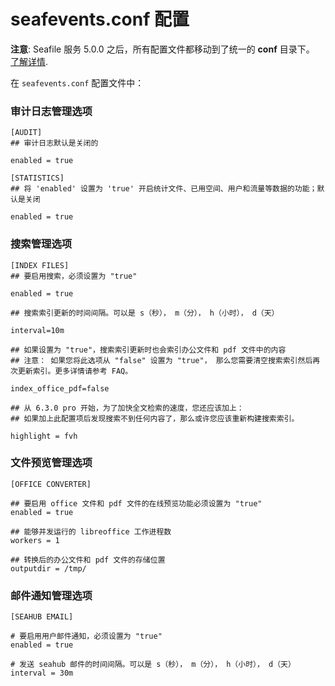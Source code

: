 # seafevents.conf 配置

**注意**: Seafile 服务 5.0.0 之后，所有配置文件都移动到了统一的 **conf** 目录下。 [了解详情](../deploy/new_directory_layout_5_0_0.md).

在 `seafevents.conf` 配置文件中：

### 审计日志管理选项

```
[AUDIT]
## 审计日志默认是关闭的

enabled = true

[STATISTICS]
## 将 'enabled' 设置为 'true' 开启统计文件、已用空间、用户和流量等数据的功能；默认是关闭

enabled = true
```

### 搜索管理选项

```
[INDEX FILES]
## 要启用搜索，必须设置为 "true"

enabled = true

## 搜索索引更新的时间间隔。可以是 s（秒）， m（分）， h（小时）， d（天）

interval=10m

## 如果设置为 "true"，搜索索引更新时也会索引办公文件和 pdf 文件中的内容
## 注意： 如果您将此选项从 "false" 设置为 "true"， 那么您需要清空搜索索引然后再次更新索引。更多详情请参考 FAQ。

index_office_pdf=false

## 从 6.3.0 pro 开始，为了加快全文检索的速度，您还应该加上：
## 如果加上此配置项后发现搜索不到任何内容了，那么或许您应该重新构建搜索索引。

highlight = fvh
```

### 文件预览管理选项

```
[OFFICE CONVERTER]

## 要启用 office 文件和 pdf 文件的在线预览功能必须设置为 "true"
enabled = true

## 能够并发运行的 libreoffice 工作进程数 
workers = 1

## 转换后的办公文件和 pdf 文件的存储位置
outputdir = /tmp/

```

### 邮件通知管理选项

```
[SEAHUB EMAIL]

# 要启用用户邮件通知，必须设置为 "true" 
enabled = true

# 发送 seahub 邮件的时间间隔。可以是 s（秒）， m（分）， h（小时）， d（天）
interval = 30m

```